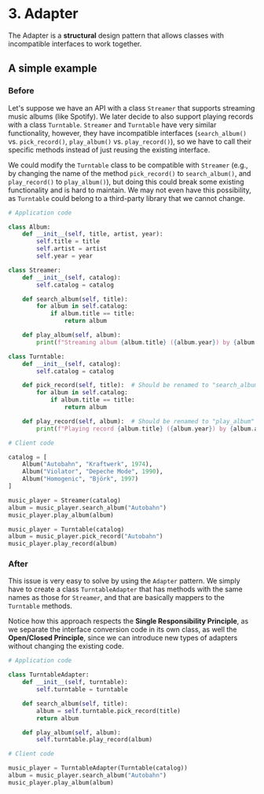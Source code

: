 # 3. Adapter

The Adapter is a **structural** design pattern that allows classes with incompatible interfaces to work together.

## A simple example

### Before

Let's suppose we have an API with a class `Streamer` that supports streaming music albums (like Spotify). We later decide to also support playing records with a class `Turntable`. `Streamer` and `Turntable` have very similar functionality, however, they have incompatible interfaces (`search_album()` vs. `pick_record()`, `play_album()` vs. `play_record()`), so we have to call their specific methods instead of just reusing the existing interface. 

We could modify the `Turntable` class to be compatible with `Streamer` (e.g., by changing the name of the method `pick_record()` to `search_album()`, and `play_record()` to `play_album()`), but doing this could break some existing functionality and is hard to maintain. We may not even have this possibility, as `Turntable` could belong to a third-party library that we cannot change.

```python
# Application code

class Album:
    def __init__(self, title, artist, year):
        self.title = title
        self.artist = artist
        self.year = year

class Streamer:
    def __init__(self, catalog):
        self.catalog = catalog

    def search_album(self, title):
        for album in self.catalog:
            if album.title == title:
                return album

    def play_album(self, album):
        print(f"Streaming album {album.title} ({album.year}) by {album.artist}")

class Turntable:
    def __init__(self, catalog):
        self.catalog = catalog

    def pick_record(self, title):  # Should be renamed to "search_album" to be compatible with Streamer
        for album in self.catalog:
            if album.title == title:
                return album

    def play_record(self, album):  # Should be renamed to "play_album" to be compatible with Streamer
        print(f"Playing record {album.title} ({album.year}) by {album.artist}")
```

```python
# Client code

catalog = [
    Album("Autobahn", "Kraftwerk", 1974),
    Album("Violator", "Depeche Mode", 1990),
    Album("Homogenic", "Björk", 1997)
]

music_player = Streamer(catalog)
album = music_player.search_album("Autobahn")
music_player.play_album(album)

music_player = Turntable(catalog)
album = music_player.pick_record("Autobahn")
music_player.play_record(album)
```

### After

This issue is very easy to solve by using the `Adapter` pattern. We simply have to create a class `TurntableAdapter` that has methods with the same names as those for `Streamer`, and that are basically mappers to the `Turntable` methods.

Notice how this approach respects the **Single Responsibility Principle**, as we separate the interface conversion code in its own class, as well the **Open/Closed Principle**, since we can introduce new types of adapters without changing the existing code.

```python
# Application code

class TurntableAdapter:
    def __init__(self, turntable):
        self.turntable = turntable

    def search_album(self, title):
        album = self.turntable.pick_record(title)
        return album

    def play_album(self, album):
        self.turntable.play_record(album)
```

```python
# Client code

music_player = TurntableAdapter(Turntable(catalog))
album = music_player.search_album("Autobahn")
music_player.play_album(album)
```
